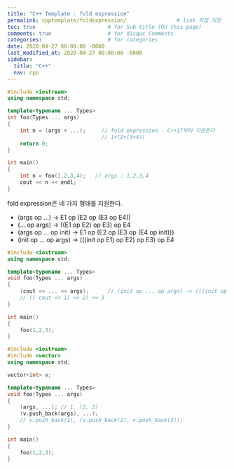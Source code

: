 ```yaml
---
title: "C++ Template : fold expression"
permalink: cpptemplate/foldexpression/                # link 직접 지정
toc: true                       # for Sub-title (On this page)
comments: true                  # for disqus Comments
categories:                     # for categories
date: 2020-04-27 00:00:00 -0000
last_modified_at: 2020-04-27 00:00:00 -0000
sidebar:
  title: "C++"
  nav: cpp
---
```


```cpp
#include <iostream>
using namespace std;

template<typename ... Types>
int foo(Types ... args)
{
    int n = (args + ...);     // fold expression - C++17부터 지원한다 
                              // 1+(2+(3+4))
    return 0;
}

int main()
{
    int n = foo(1,2,3,4);   // args : 1,2,3,4
    cout << n << endl;
}
```

fold expression은 네 가지 형태를 지원한다.
* (args op ...) -> E1 op (E2 op (E3 op E4))
* (... op args) -> ((E1 op E2) op E3) op E4
* (args op ... op init) -> E1 op (E2 op (E3 op (E4 op init)))
* (init op ... op args) -> (((init op E1) op E2) op E3) op E4

```cpp
#include <iostream>
using namespace std;

template<typename ... Types>
void foo(Types ... args)
{
    (cout << ... << args);      // (init op ... op args) -> (((init op E1) op E2) op E3) op E4
    // (( cout << 1) << 2) << 3
}

int main()
{
    foo(1,2,3);
}
```

```cpp
#include <iostream>
#include <vector>
using namespace std;

vector<int> v;

template<typename ... Types>
void foo(Types ... args)
{
    (args, ...); // 1, (2, 3)
    (v.push_back(args), ...);
    // v.push_back(1), (v.push_back(2), v.push_back(3));
}

int main()
{
    foo(1,2,3);
}
```